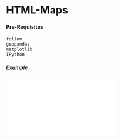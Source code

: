 # HTML-Maps
<!---
<a href="modules.md" class="button">
<button style="background:grey;color:grey; border-color: none;cursor:pointer">mapfun</button>
    --->
#### Pre-Requisites  
`folium`  
`geopandas`  
`matplotlib`  
`IPython`




##### Example  
         
![example map](map.html)





